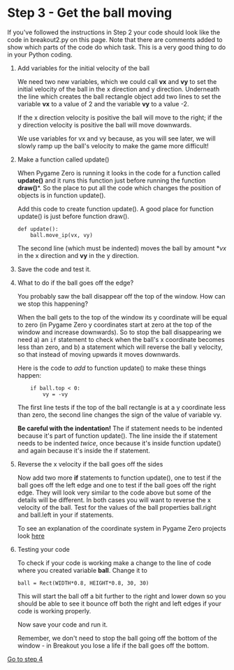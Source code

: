 # Step 3 - Get the ball moving

If you've followed the instructions in Step 2 your code should look like the code in breakout2.py on this page. Note that there are comments added to show which parts of the code do which task. This is a very good thing to do in your Python coding.

1. Add variables for the initial velocity of the ball

   We need two new variables, which we could call **vx** and **vy** to set the initial velocity of the ball in the x direction and y direction. Underneath the line which creates the ball rectangle object add two lines to set the variable **vx** to a value of 2 and the variable **vy** to a value -2.

   If the x direction velocity is positive the ball will move to the right; if the y direction velocity is positive the ball will move downwards.

   We use variables for vx and vy because, as you will see later, we will slowly ramp up the ball's velocity to make the game more difficult!


2. Make a function called update()

   When Pygame Zero is running it looks in the code for a function called **update()** and it runs this function just before running the function **draw()***. So the place to put all the code which changes the position of objects is in function update(). 

   Add this code to create function update(). A good place for function update() is just before function draw().

   ```
   def update():
       ball.move_ip(vx, vy)
   ```
   The second line (which must be indented) moves the ball by amount **vx* in the x direction and **vy** in the y direction.

4. Save the code and test it.

5. What to do if the ball goes off the edge?

   You probably saw the ball disappear off the top of the window. How can we stop this happening?

   When the ball gets to the top of the window its y coordinate will be equal to zero (in Pygame Zero y coordinates start at zero at the top of the window and increase downwards). So to stop the ball disappearing we need 
   a) an ```if``` statement to check when the ball's x coordinate becomes less than zero, and
   b) a statement which will reverse the ball y velocity, so that instead of moving upwards it moves downwards.

   Here is the code to *add* to function update() to make these things happen:
   ```
       if ball.top < 0:
           vy = -vy
   ```
   The first line tests if the top of the ball rectangle is at a y coordinate less than zero, the second line changes the sign of the value of variable vy.

   **Be careful with the indentation!** The if statement needs to be indented because it's part of function update(). The line inside the if statement needs to be indented *twice*, once because it's inside function update() and again because it's inside the if statement.

6. Reverse the x velocity if the ball goes off the sides

   Now add two more **if** statements to function update(), one to test if the ball goes off the left edge and one to test if the ball goes off the right edge. They will look very similar to the code above but some of the details will be different. In both cases you will want to reverse the x velocity of the ball. Test for the values of the ball properties ball.right and ball.left in your if statements.

   To see an explanation of the coordinate system in Pygame Zero projects look [here](https://github.com/WokLibCodeClub/LetterA/blob/master/Step1-display_letter/window.png)

7. Testing your code

   To check if your code is working make a change to the line of code where you created variable **ball**. Change it to
   ```
   ball = Rect(WIDTH*0.8, HEIGHT*0.8, 30, 30)
   ```
   This will start the ball off a bit further to the right and lower down so you should be able to see it bounce off both the right and left edges if your code is working properly.
   
   Now save your code and run it.

   Remember, we don't need to stop the ball going off the bottom of the window - in Breakout you lose a life if the ball goes off the bottom.

[Go to step 4](../step04-bat_on_ball)